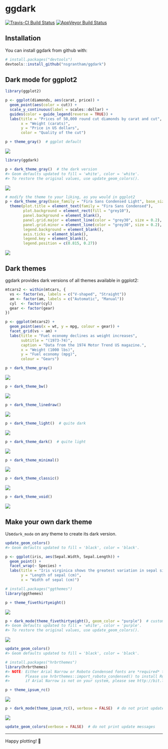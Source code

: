 
<!-- README.md is generated from README.Rmd. Please edit that file -->
ggdark
======

[![Travis-CI Build Status](https://travis-ci.org/nsgrantham/ggdark.svg?branch=master)](https://travis-ci.org/nsgrantham/ggdark) [![AppVeyor Build Status](https://ci.appveyor.com/api/projects/status/github/nsgrantham/ggdark?branch=master&svg=true)](https://ci.appveyor.com/project/nsgrantham/ggdark)

Installation
------------

You can install ggdark from github with:

``` r
# install.packages("devtools")
devtools::install_github("nsgrantham/ggdark")
```

Dark mode for ggplot2
---------------------

``` r
library(ggplot2)

p <- ggplot(diamonds, aes(carat, price)) + 
  geom_point(aes(color = cut)) + 
  scale_y_continuous(label = scales::dollar) +
  guides(color = guide_legend(reverse = TRUE)) +
  labs(title = "Prices of 50,000 round cut diamonds by carat and cut",
       x = "Weight (carats)",
       y = "Price in US dollars",
       color = "Quality of the cut")

p + theme_gray()  # ggplot default
```

![](man/figures/gray-1.png)

``` r
library(ggdark)

p + dark_theme_gray()  # the dark version
#> Geom defaults updated to fill = 'white', color = 'white'.
#> To restore the original values, use update_geom_colors().
```

![](man/figures/dark-gray-1.png)

``` r
# modify the theme to your liking, as you would in ggplot2
p + dark_theme_gray(base_family = "Fira Sans Condensed Light", base_size = 14) + 
  theme(plot.title = element_text(family = "Fira Sans Condensed"),
        plot.background = element_rect(fill = "grey10"),
        panel.background = element_blank(),
        panel.grid.major = element_line(color = "grey30", size = 0.2),
        panel.grid.minor = element_line(color = "grey30", size = 0.2),
        legend.background = element_blank(),
        axis.ticks = element_blank(),
        legend.key = element_blank(),
        legend.position = c(0.815, 0.27))
```

![](man/figures/add-element-1.png)

Dark themes
-----------

ggdark provides dark versions of all themes available in ggplot2:

``` r
mtcars2 <- within(mtcars, {
  vs <- factor(vs, labels = c("V-shaped", "Straight"))
  am <- factor(am, labels = c("Automatic", "Manual"))
  cyl  <- factor(cyl)
  gear <- factor(gear)
})

p <- ggplot(mtcars2) +
  geom_point(aes(x = wt, y = mpg, colour = gear)) +
  facet_grid(vs ~ am) +
  labs(title = "Fuel economy declines as weight increases",
       subtitle = "(1973-74)",
       caption = "Data from the 1974 Motor Trend US magazine.",
       x = "Weight (1000 lbs)",
       y = "Fuel economy (mpg)",
       colour = "Gears")
```

``` r
p + dark_theme_gray()
```

![](man/figures/all-themes-1.png)

``` r
p + dark_theme_bw()
```

![](man/figures/all-themes-2.png)

``` r
p + dark_theme_linedraw()
```

![](man/figures/all-themes-3.png)

``` r
p + dark_theme_light()  # quite dark
```

![](man/figures/all-themes-4.png)

``` r
p + dark_theme_dark()  # quite light
```

![](man/figures/all-themes-5.png)

``` r
p + dark_theme_minimal()
```

![](man/figures/all-themes-6.png)

``` r
p + dark_theme_classic()
```

![](man/figures/all-themes-7.png)

``` r
p + dark_theme_void()
```

![](man/figures/all-themes-8.png)

Make your own dark theme
------------------------

Use`dark_mode` on any theme to create its dark version.

``` r
update_geom_colors()
#> Geom defaults updated to fill = 'black', color = 'black'.

p <- ggplot(iris, aes(Sepal.Width, Sepal.Length)) +
  geom_point() +
  facet_wrap(~ Species) +
  labs(title = "Iris virginica shows the greatest variation in sepal size",
       y = "Length of sepal (cm)",
       x = "Width of sepal (cm)")
```

``` r
# install.packages("ggthemes")
library(ggthemes)

p + theme_fivethirtyeight()
```

![](man/figures/fivethirtyeight-1.png)

``` r
p + dark_mode(theme_fivethirtyeight(), geom_color = "purple")  # custom geom color
#> Geom defaults updated to fill = 'white', color = 'purple'.
#> To restore the original values, use update_geom_colors().
```

![](man/figures/dark-fivethirtyeight-1.png)

``` r
update_geom_colors()
#> Geom defaults updated to fill = 'black', color = 'black'.
```

``` r
# install.packages("hrbrthemes")
library(hrbrthemes)
#> NOTE: Either Arial Narrow or Roboto Condensed fonts are *required* to use these themes.
#>       Please use hrbrthemes::import_roboto_condensed() to install Roboto Condensed and
#>       if Arial Narrow is not on your system, please see http://bit.ly/arialnarrow

p + theme_ipsum_rc()
```

![](man/figures/ipsum-rc-1.png)

``` r
p + dark_mode(theme_ipsum_rc(), verbose = FALSE)  # do not print update messages
```

![](man/figures/dark-ipsum-rc-1.png)

``` r
update_geom_colors(verbose = FALSE)  # do not print update messages
```

------------------------------------------------------------------------

Happy plotting! 🖤
